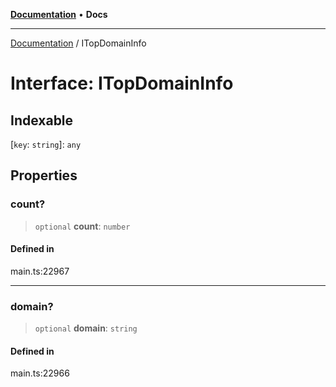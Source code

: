 [**Documentation**](../README.md) • **Docs**

***

[Documentation](../globals.md) / ITopDomainInfo

# Interface: ITopDomainInfo

## Indexable

 \[`key`: `string`\]: `any`

## Properties

### count?

> `optional` **count**: `number`

#### Defined in

main.ts:22967

***

### domain?

> `optional` **domain**: `string`

#### Defined in

main.ts:22966
